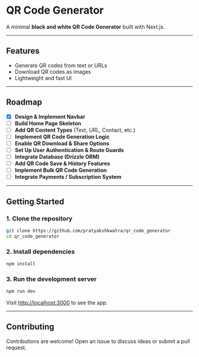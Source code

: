 # QR Code Generator

A minimal **black and white QR Code Generator** built with Next.js.

---

## Features

* Generate QR codes from text or URLs
* Download QR codes as images
* Lightweight and fast UI

---

## Roadmap

- [x] **Design & Implement Navbar**
- [ ] **Build Home Page Skeleton**
- [ ] **Add QR Content Types** (Text, URL, Contact, etc.)
- [ ] **Implement QR Code Generation Logic**
- [ ] **Enable QR Download & Share Options**
- [ ] **Set Up User Authentication & Route Guards**
- [ ] **Integrate Database (Drizzle ORM)**
- [ ] **Add QR Code Save & History Features**
- [ ] **Implement Bulk QR Code Generation**
- [ ] **Integrate Payments / Subscription System**

---

## Getting Started

### 1. Clone the repository

```bash
git clone https://github.com/pratyakshkwatra/qr_code_generator
cd qr_code_generator
```

### 2. Install dependencies

```bash
npm install
```

### 3. Run the development server

```bash
npm run dev
```

Visit [http://localhost:3000](http://localhost:3000) to see the app.

---

## Contributing

Contributions are welcome! Open an issue to discuss ideas or submit a pull request.
